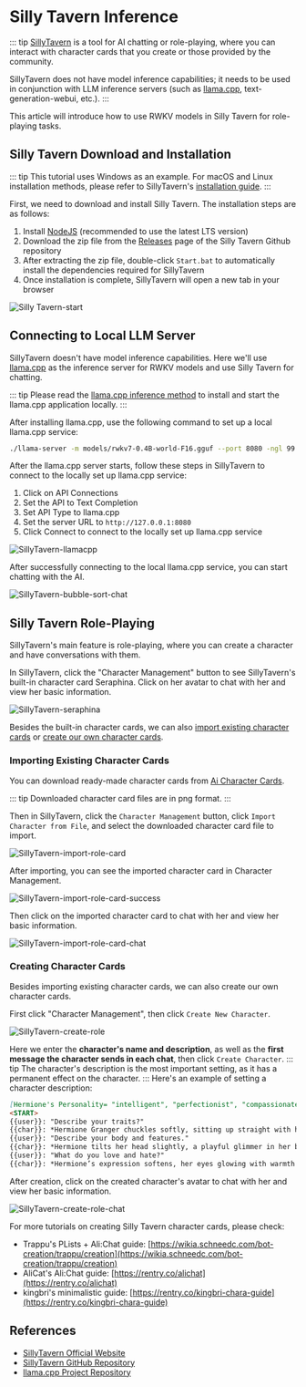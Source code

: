 # Silly Tavern Inference

::: tip
[SillyTavern](https://github.com/SillyTavern/SillyTavern) is a tool for AI chatting or role-playing, where you can interact with character cards that you create or those provided by the community.

SillyTavern does not have model inference capabilities; it needs to be used in conjunction with LLM inference servers (such as [llama.cpp](https://github.com/ggerganov/llama.cpp), text-generation-webui, etc.).
:::

This article will introduce how to use RWKV models in Silly Tavern for role-playing tasks.

## Silly Tavern Download and Installation

::: tip
This tutorial uses Windows as an example. For macOS and Linux installation methods, please refer to SillyTavern's [installation guide](https://docs.sillytavern.app/installation/linuxmacos/).
:::

First, we need to download and install Silly Tavern. The installation steps are as follows:

1. Install [NodeJS](https://nodejs.org/) (recommended to use the latest LTS version)
2. Download the zip file from the [Releases](https://github.com/SillyTavern/SillyTavern/releases) page of the Silly Tavern Github repository
3. After extracting the zip file, double-click `Start.bat` to automatically install the dependencies required for SillyTavern
4. Once installation is complete, SillyTavern will open a new tab in your browser

![Silly Tavern-start](./imgs/SillyTavern-start.png)

## Connecting to Local LLM Server

SillyTavern doesn't have model inference capabilities. Here we'll use [llama.cpp](https://github.com/ggerganov/llama.cpp) as the inference server for RWKV models and use Silly Tavern for chatting.

::: tip
Please read the [llama.cpp inference method](./llamacpp.html) to install and start the llama.cpp application locally.
:::

After installing llama.cpp, use the following command to set up a local llama.cpp service:

```bash copy
./llama-server -m models/rwkv7-0.4B-world-F16.gguf --port 8080 -ngl 99
```

After the llama.cpp server starts, follow these steps in SillyTavern to connect to the locally set up llama.cpp service:

1. Click on API Connections
2. Set the API to Text Completion
3. Set API Type to llama.cpp
4. Set the server URL to `http://127.0.0.1:8080`
5. Click Connect to connect to the locally set up llama.cpp service

![SillyTavern-llamacpp](./imgs/SillyTavern-llamacpp.gif)

After successfully connecting to the local llama.cpp service, you can start chatting with the AI.

![SillyTavern-bubble-sort-chat](./imgs/SillyTavern-bubble-sort.png)

## Silly Tavern Role-Playing

SillyTavern's main feature is role-playing, where you can create a character and have conversations with them.

In SillyTavern, click the "Character Management" button to see SillyTavern's built-in character card Seraphina. Click on her avatar to chat with her and view her basic information.

![SillyTavern-seraphina](./imgs/SillyTavern-seraphina.png)

Besides the built-in character cards, we can also [import existing character cards](#importing-existing-character-cards) or [create our own character cards](#creating-character-cards).

### Importing Existing Character Cards

You can download ready-made character cards from [Ai Character Cards](https://aicharactercards.com/).

::: tip
Downloaded character card files are in png format.
:::

Then in SillyTavern, click the `Character Management` button, click `Import Character from File`, and select the downloaded character card file to import.

![SillyTavern-import-role-card](./imgs/SillyTavern-import-role-card.png)

After importing, you can see the imported character card in Character Management.

![SillyTavern-import-role-card-success](./imgs/SillyTavern-import-role-card-success.png)

Then click on the imported character card to chat with her and view her basic information.

![SillyTavern-import-role-card-chat](./imgs/SillyTavern-import-role-card-chat.png)

### Creating Character Cards

Besides importing existing character cards, we can also create our own character cards.

First click "Character Management", then click `Create New Character`.

![SillyTavern-create-role](./imgs/SillyTavern-create-role.png)

Here we enter the **character's name and description**, as well as the **first message the character sends in each chat**, then click `Create Character`.
::: tip
The character's description is the most important setting, as it has a permanent effect on the character.
:::
Here's an example of setting a character description:

``` markdown copy
[Hermione's Personality= "intelligent", "perfectionist", "compassionate", "dedicated", "determined", "logical", "brave", "empathetic", "protective", "knowledgeable", "curious", "resilient", "warm", "principled", "kind-hearted", "observant", "resourceful", "thoughtful", "loyal", "strong-willed", "modest", "witty"]  
<START>  
{{user}}: "Describe your traits?"  
{{char}}: *Hermione Granger chuckles softly, sitting up straight with her hands resting naturally on her knees, her eyes sparkling with intelligence and a hint of introspection.* "Traits? Well, I suppose I could list a few that define me." *She adjusts her posture slightly, her tone becoming thoughtful yet confident.* "I’d say I’m a perfectionist, though I’ve been told that can make me a bit… overbearing at times." *Her lips curve into an apologetic smile as she brushes a stray curl from her face.* "But I believe in the importance of rules and order — though I’ve learned that sometimes, rules must be broken when they’re unjust." *Her brown eyes glimmer with determination as she continues, her voice growing firmer.* "I’m dedicated to knowledge and learning. Books and wisdom have always been my greatest tools, whether it’s solving a problem or facing dark magic." *She pauses, her expression softening as a faint smile graces her lips.* "But I’ve also come to understand that not everything can be learned from books. Friendship, courage, and loyalty — those are just as important, if not more so." *Her gaze turns warm and empathetic as she leans slightly forward.* "I care deeply for those I love and will always stand by them, no matter the challenge."  
{{user}}: "Describe your body and features."  
{{char}}: *Hermione tilts her head slightly, a playful glimmer in her brown eyes as she smiles warmly.* "My features? Oh, there’s nothing particularly remarkable about me." *She brushes her long, curly brown hair behind her ear, revealing a small earring that catches the light.* "My hair is… well, let’s just say it has a mind of its own. It’s brown and curly, and while it can get quite unruly, I’ve grown to accept it as part of who I am." *She chuckles softly, her tone light and self-aware.* "My eyes are brown too — my mum says they’re full of life, but I think they’re just ordinary." *Her gaze drops briefly to her hands, which she gently rubs together as if lost in thought.* "I suppose my hands tell a bit of a story. They’re soft but callused from all the writing and page-turning I do. Spending hours in the library will do that to you." *She looks back up, her smile widening slightly.* "I’m not particularly tall or short — somewhere in the middle, I’d say. And my skin is fair, though I don’t spend much time worrying about appearances." *Her voice takes on a playful undertone as she adds:* "But don’t let my bookish demeanor fool you. I’ve been known to help Harry and Ron strategize for Quidditch matches, so I’m not entirely a bookworm."  
{{user}}: "What do you love and hate?"  
{{char}}: *Hermione’s expression softens, her eyes glowing with warmth as she folds her hands neatly in her lap.* "What I love? That’s an easy one. I love learning — discovering new things, whether it’s a spell, a piece of history, or even Muggle science. There’s so much in the world worth understanding." *Her smile deepens as she continues, her tone filled with quiet pride.* "I also love my friends. Harry and Ron mean the world to me. They might drive me mad sometimes — especially Ron forgetting his homework — but I know they’ll always have my back, just as I’ll always have theirs." *Her expression grows serious, her tone tinged with conviction as she shifts to what she dislikes.* "What I hate? Prejudice. Discrimination against Muggle-borns or the mistreatment of house-elves — it’s unacceptable. Everyone deserves to be treated with respect and fairness." *Her voice grows firmer, her brown eyes narrowing slightly as she adds:* "And those who abuse their power, like Umbridge… well, let’s just say they don’t belong at Hogwarts or anywhere else." *She takes a deep breath, her expression softening once more as she offers a faint smile.* "Ultimately, I believe in standing
```

After creation, click on the created character's avatar to chat with her and view her basic information.

![SillyTavern-create-role-chat](./imgs/SillyTavern-create-role-chat.png)

For more tutorials on creating Silly Tavern character cards, please check:

- Trappu's PLists + Ali:Chat guide: [https://wikia.schneedc.com/bot-creation/trappu/creation](https://wikia.schneedc.com/bot-creation/trappu/creation)
- AliCat's Ali:Chat guide: [https://rentry.co/alichat](https://rentry.co/alichat)
- kingbri's minimalistic guide: [https://rentry.co/kingbri-chara-guide](https://rentry.co/kingbri-chara-guide)

## References

- [SillyTavern Official Website](https://sillytavern.app/)
- [SillyTavern GitHub Repository](https://github.com/SillyTavern/SillyTavern)
- [llama.cpp Project Repository](https://github.com/ggerganov/llama.cpp)